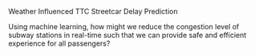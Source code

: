 Weather Influenced TTC Streetcar Delay Prediction

Using machine learning, how might we reduce the congestion level of subway stations in real-time such that we can provide safe and efficient experience for all passengers?

